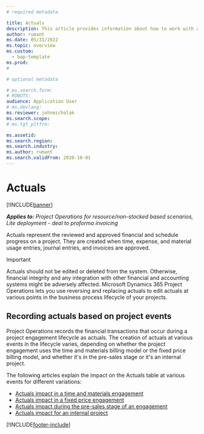 ```yaml
---
# required metadata

title: Actuals
description: This article provides information about how to work with actuals in Microsoft Dynamics 365 Project Operations.
author: rumant
ms.date: 05/31/2022
ms.topic: overview
ms.custom: 
  - bap-template
ms.prod: 
#

# optional metadata

# ms.search.form: 
# ROBOTS: 
audience: Application User
# ms.devlang: 
ms.reviewer: johnmichalak
ms.search.scope: 
# ms.tgt_pltfrm: 

ms.assetid: 
ms.search.region: 
ms.search.industry: 
ms.author: rumant
ms.search.validFrom: 2020-10-01
---
```


# Actuals

[!INCLUDE[banner](../includes/banner.md)]

_**Applies to:** Project Operations for resource/non-stocked based scenarios, Lite deployment - deal to proforma invoicing_

Actuals represent the reviewed and approved financial and schedule progress on a project. They are created when time, expense, and material usage entries, journal entries, and invoices are approved.

> [!IMPORTANT]
> Actuals should not be edited or deleted from the system. Otherwise, financial integrity and any integration with other financial and accounting systems might be adversely affected. Microsoft Dynamics 365 Project Operations lets you use reversing and replacing actuals to edit actuals at various points in the business process lifecycle of your projects.

## Recording actuals based on project events

Project Operations records the financial transactions that occur during a project engagement lifecycle as actuals. The creation of actuals at various events in the lifecycle varies, depending on whether the project engagement uses the time and materials billing model or the fixed price billing model, and whether it's in the pre-sales stage or it's an internal project.

The following articles explain the impact on the Actuals table at various events for different variations:

- [Actuals impact in a time and materials engagement](ActualsonTM.md)
- [Actuals impact in a fixed price engagement](ActualonFP.md)
- [Actuals impact during the pre-sales stage of an engagement](ActualonPreSales.md)
- [Actuals impact for an internal project](ActualonInternal.md)

[!INCLUDE[footer-include](../includes/footer-banner.md)]
